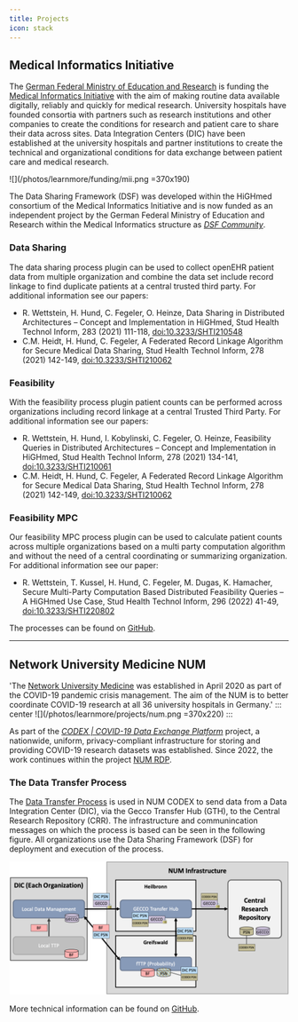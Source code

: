 ```yaml
---
title: Projects
icon: stack
---
```

## Medical Informatics Initiative
The [German Federal Ministry of Education and Research](https://www.bmbf.de/bmbf/en/home/home_node.html) is funding the [Medical Informatics Initiative](https://www.medizininformatik-initiative.de/en/start) with the aim of making routine data available digitally, reliably and quickly for medical research. University hospitals have founded consortia with partners such as research institutions and other companies to create the conditions for research and patient care to share their data across sites. Data Integration Centers (DIC) have been established at the university hospitals and partner institutions to create the technical and organizational conditions for data exchange between patient care and medical research.

![](/photos/learnmore/funding/mii.png =370x190)

The Data Sharing Framework (DSF) was developed within the HiGHmed consortium of the Medical Informatics Initiative and is now funded as an independent project by the German Federal Ministry of Education and Research within the Medical Informatics structure as *[DSF Community](https://www.gesundheitsforschung-bmbf.de/de/dsf-medizininformatik-struktur-data-sharing-framework-community-16133.php)*. 

### Data Sharing
The data sharing process plugin can be used to collect openEHR patient data from multiple organization and combine the data set include record linkage to find duplicate patients at a central trusted third party. For additional information see our papers:
- R. Wettstein, H. Hund, C. Fegeler, O. Heinze, Data Sharing in Distributed Architectures – Concept and Implementation in HiGHmed, Stud Health Technol Inform, 283 (2021) 111-118, [doi:10.3233/SHTI210548](https://ebooks.iospress.nl/doi/10.3233/SHTI210548)
- C.M. Heidt, H. Hund, C. Fegeler, A Federated Record Linkage Algorithm for Secure Medical Data Sharing, Stud Health Technol Inform, 278 (2021) 142-149, [doi:10.3233/SHTI210062](https://ebooks.iospress.nl/doi/10.3233/SHTI210062)

### Feasibility

With the feasibility process plugin patient counts can be performed across organizations including record linkage at a central Trusted Third Party. For additional information see our papers:
- R. Wettstein, H. Hund, I. Kobylinski, C. Fegeler, O. Heinze, Feasibility Queries in Distributed Architectures – Concept and Implementation in HiGHmed, Stud Health Technol Inform, 278 (2021) 134-141, [doi:10.3233/SHTI210061](https://ebooks.iospress.nl/doi/10.3233/SHTI210061)
- C.M. Heidt, H. Hund, C. Fegeler, A Federated Record Linkage Algorithm for Secure Medical Data Sharing, Stud Health Technol Inform, 278 (2021) 142-149, [doi:10.3233/SHTI210062](https://ebooks.iospress.nl/doi/10.3233/SHTI210062)

### Feasibility MPC

Our feasibility MPC process plugin can be used to calculate patient counts across multiple organizations based on a multi party computation algorithm and without the need of a central coordinating or summarizing organization. For additional information see our paper:
- R. Wettstein, T. Kussel, H. Hund, C. Fegeler, M. Dugas, K. Hamacher, Secure Multi-Party Computation Based Distributed Feasibility Queries – A HiGHmed Use Case, Stud Health Technol Inform, 296 (2022) 41-49, [doi:10.3233/SHTI220802](https://ebooks.iospress.nl/doi/10.3233/SHTI220802)

The processes can be found on [GitHub](https://github.com/highmed/highmed-processes/wiki).
<br>

---

## Network University Medicine NUM
'The [Network University Medicine](https://www.netzwerk-universitaetsmedizin.de/) was established in April 2020 as part of the COVID-19 pandemic crisis management. The aim of the NUM is to better coordinate COVID-19 research at all 36 university hospitals in Germany.'
::: center
![](/photos/learnmore/projects/num.png =370x220)
:::

As part of the *[CODEX | COVID-19 Data Exchange Platform](https://www.netzwerk-universitaetsmedizin.de/projekte/codex#c599)* project, a nationwide, uniform, privacy-compliant infrastructure for storing and providing COVID-19 research datasets was established. Since 2022, the work continues within the project [NUM RDP](https://www.netzwerk-universitaetsmedizin.de/projekte/num-rdp).
### The Data Transfer Process
The [Data Transfer Process](https://github.com/num-codex/codex-processes-ap1) is used in NUM CODEX to send data from a Data Integration Center (DIC), via the Gecco Transfer Hub (GTH), to the Central Research Repository (CRR). The infrastructure and communincation messages on which the process is based can be seen in the following figure. All organizations use the Data Sharing Framework (DSF) for deployment and execution of the process. 

![](/photos/learnmore/projects/ap1.png)

More technical information can be found on [GitHub](https://github.com/num-codex/codex-processes-ap1/wiki/Process-Description-v0.7.0).


